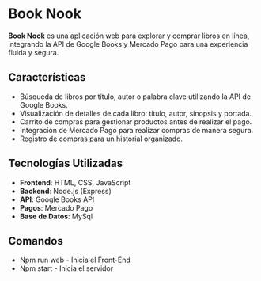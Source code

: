 # Book Nook

**Book Nook** es una aplicación web para explorar y comprar libros en línea, integrando la API de Google Books y Mercado Pago para una experiencia fluida y segura.

## Características

- Búsqueda de libros por título, autor o palabra clave utilizando la API de Google Books.
- Visualización de detalles de cada libro: título, autor, sinopsis y portada.
- Carrito de compras para gestionar productos antes de realizar el pago.
- Integración de Mercado Pago para realizar compras de manera segura.
- Registro de compras para un historial organizado.

## Tecnologías Utilizadas

- **Frontend**: HTML, CSS, JavaScript
- **Backend**: Node.js (Express)
- **API**: Google Books API
- **Pagos**: Mercado Pago
- **Base de Datos**: MySql

## Comandos

- Npm run web - Inicia el Front-End
- Npm start - Inicia el servidor
